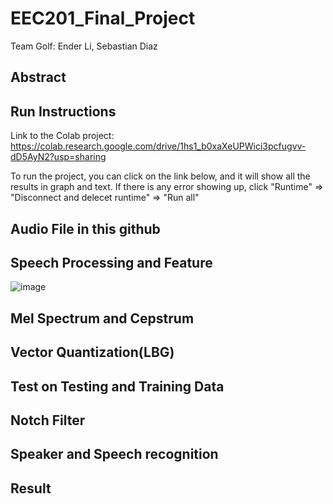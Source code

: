 # EEC201_Final_Project
Team Golf: Ender Li, Sebastian Diaz 

## Abstract




## Run Instructions

Link to the Colab project: https://colab.research.google.com/drive/1hs1_b0xaXeUPWici3pcfugvv-dD5AyN2?usp=sharing

To run the project, you can click on the link below, and it will show all the results in graph and text. If there is any error showing up, click "Runtime" => "Disconnect and delecet runtime" => "Run all"

## Audio File in this github


## Speech Processing and Feature
![image](https://github.com/user-attachments/assets/4c564ba8-bbf8-4c9d-a8a6-a921f4fed033)



## Mel Spectrum and Cepstrum

## Vector Quantization(LBG)

## Test on Testing and Training Data

## Notch Filter

## Speaker and Speech recognition 

## Result
